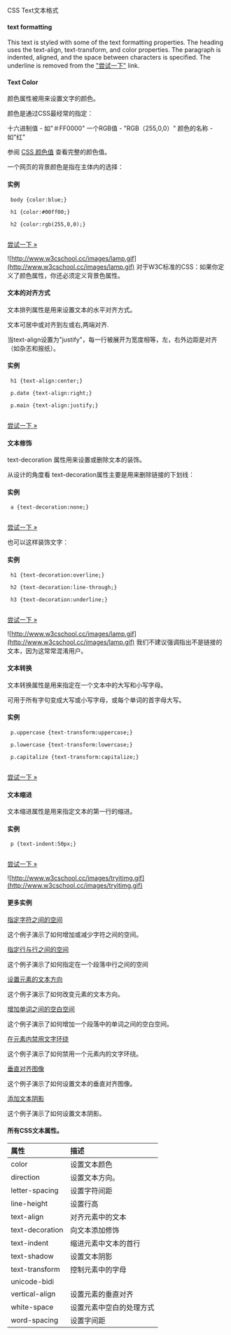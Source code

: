  CSS Text文本格式 

 
#### text formatting

 This text is styled with some of the text formatting properties. The heading uses the text-align, text-transform, and color properties. The paragraph is indented, aligned, and the space between characters is specified. The underline is removed from the ["尝试一下"](http://www.w3cschool.cc/try/try.php?filename=trycss_text) link.

 

 
#### Text Color

 颜色属性被用来设置文字的颜色。

 颜色是通过CSS最经常的指定：

 
十六进制值 - 如"＃FF0000"
 一个RGB值 - "RGB（255,0,0）"
 颜色的名称 - 如"红"
 
参阅 [CSS 颜色值](http://www.w3cschool.cc/cssref/css-colors-legal.html) 查看完整的颜色值。

 一个网页的背景颜色是指在主体内的选择：

  
#### 实例

 
```
 body {color:blue;}

 h1 {color:#00ff00;}

 h2 {color:rgb(255,0,0);}


```
 

[尝试一下 »](http://www.w3cschool.cc/try/try.php?filename=trycss_color) 

 ![http://www.w3cschool.cc/images/lamp.gif](http://www.w3cschool.cc/images/lamp.gif) 对于W3C标准的CSS：如果你定义了颜色属性，你还必须定义背景色属性。 

 

#### 文本的对齐方式

 文本排列属性是用来设置文本的水平对齐方式。

 文本可居中或对齐到左或右,两端对齐.

 当text-align设置为"justify"，每一行被展开为宽度相等，左，右外边距是对齐（如杂志和报纸）。

  
#### 实例

 
```
 h1 {text-align:center;}

 p.date {text-align:right;}

 p.main {text-align:justify;} 


```
 

[尝试一下 »](http://www.w3cschool.cc/try/try.php?filename=trycss_text-align_all) 

 



#### 文本修饰

 text-decoration 属性用来设置或删除文本的装饰。

 从设计的角度看 text-decoration属性主要是用来删除链接的下划线：

  
#### 实例

 
```
 a {text-decoration:none;} 


```
 

[尝试一下 »](http://www.w3cschool.cc/try/try.php?filename=trycss_text-decoration_link) 

 也可以这样装饰文字：

  
#### 实例

 
```
 h1 {text-decoration:overline;}

 h2 {text-decoration:line-through;}

 h3 {text-decoration:underline;}


```
 

[尝试一下 »](http://www.w3cschool.cc/try/try.php?filename=trycss_text-decoration) 

 ![http://www.w3cschool.cc/images/lamp.gif](http://www.w3cschool.cc/images/lamp.gif) 我们不建议强调指出不是链接的文本，因为这常常混淆用户。

 

#### 文本转换


文本转换属性是用来指定在一个文本中的大写和小写字母。

 可用于所有字句变成大写或小写字母，或每个单词的首字母大写。

  
#### 实例

 
```
 p.uppercase {text-transform:uppercase;}

 p.lowercase {text-transform:lowercase;}

 p.capitalize {text-transform:capitalize;}


```
 

[尝试一下 »](http://www.w3cschool.cc/try/try.php?filename=trycss_text-transform) 

 



#### 文本缩进

 文本缩进属性是用来指定文本的第一行的缩进。

  
#### 实例

 
```
 p {text-indent:50px;}


```
 

[尝试一下 »](http://www.w3cschool.cc/try/try.php?filename=trycss_text-indent) 

 


 ![http://www.w3cschool.cc/images/tryitimg.gif](http://www.w3cschool.cc/images/tryitimg.gif)
#### 更多实例

 

 [指定字符之间的空间](http://www.w3cschool.cc/try/try.php?filename=trycss_letter-spacing)

 这个例子演示了如何增加或减少字符之间的空间。

 [指定行与行之间的空间](http://www.w3cschool.cc/try/try.php?filename=trycss_line-height)

 这个例子演示了如何指定在一个段落中行之间的空间

 [设置元素的文本方向](http://www.w3cschool.cc/try/try.php?filename=trycss_text-direction)

 这个例子演示了如何改变元素的文本方向。

 [ 增加单词之间的空白空间](http://www.w3cschool.cc/try/try.php?filename=trycss_text-word-spacing)

 这个例子演示了如何增加一个段落中的单词之间的空白空间。

 [在元素内禁用文字环绕](http://www.w3cschool.cc/try/try.php?filename=trycss_text-white-space)

 这个例子演示了如何禁用一个元素内的文字环绕。

 [垂直对齐图像](http://www.w3cschool.cc/try/try.php?filename=trycss_vertical-align)

 这个例子演示了如何设置文本的垂直对齐图像。

 [添加文本阴影](http://www.w3cschool.cc/try/try.php?filename=trycss_text-shadow)

 这个例子演示了如何设置文本阴影。

 

#### 所有CSS文本属性。

 

|属性|描述|
|:--|:--|
|color|设置文本颜色|
|direction|设置文本方向。|
|letter-spacing|设置字符间距|
|line-height|设置行高|
|text-align|对齐元素中的文本|
|text-decoration|向文本添加修饰|
|text-indent|缩进元素中文本的首行|
|text-shadow|设置文本阴影|
|text-transform|控制元素中的字母|
|unicode-bidi| |
|vertical-align|设置元素的垂直对齐|
|white-space|设置元素中空白的处理方式|
|word-spacing|设置字间距|



